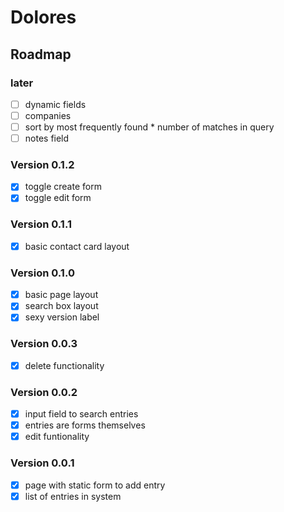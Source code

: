 # Dolores

## Roadmap

### later

* [ ] dynamic fields
* [ ] companies
* [ ] sort by most frequently found * number of matches in query
* [ ] notes field

### Version 0.1.2

* [X] toggle create form
* [X] toggle edit form

### Version 0.1.1

* [X] basic contact card layout

### Version 0.1.0

* [X] basic page layout
* [X] search box layout
* [X] sexy version label

### Version 0.0.3

* [X] delete functionality

### Version 0.0.2

* [X] input field to search entries
* [X] entries are forms themselves
* [X] edit funtionality

### Version 0.0.1

* [X] page with static form to add entry
* [X] list of entries in system